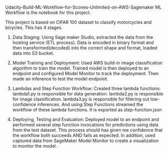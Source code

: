 Udacity-Build-ML-Workflow-for-Scones-Unlimited-on-AWS-Sagemaker
ML Workflow is the notebook for this project.

This project is based on CIFAR 100 dataset to classify motorcycles and bicycles. This has 4 stages.

1) Data Staging:
Using Sage maker Studio, extracted the data from the hosting service (ETL process). Data is encoded in binary format and then transformed(decoded) into the correct shape and format, loaded data into S3 bucket.

2) Model Training and Deployment:
Used AWS build-in image classification algorithm to train the model. Trained model is then deployed to an endpoint and configured Model Monitor to track the deployment. Then made an inference to test the model endpoint.

3) Lambdas and Step Function Workflow:
Created three lambda functions: lambda1.py is responsible for data generation. lambda2.py is responsible for image classification. lambda3.py is responsible for filtering out low-confidence inferences. And using Step Functions streamed the workflow of these lambda functions. It is exported as step-function.json

4) Deploying, Testing and Evaluation:
Deployed model to an endpoint and performed several step function invocations for predictions using data from the test dataset. This process should has given me confidence that the workflow both succeeds AND fails as expected. In addition, used captured data from SageMaker Model Monitor to create a visualization to monitor the model.

